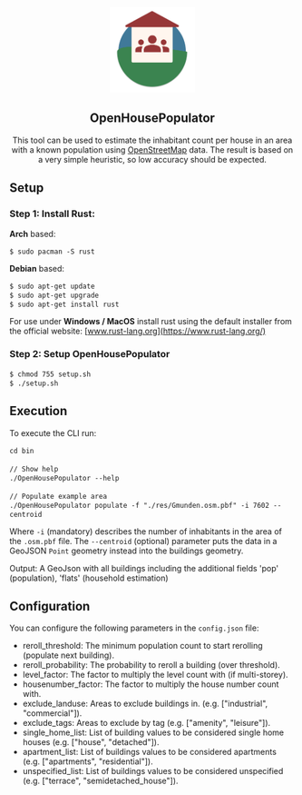  
<div align="center">
  <a href="https://github.com/xatellite/OpenHousePopulator">
    <img src="res/logo.png" alt="Logo" width="150" height="150">
  </a>

  <h2 align="center">OpenHousePopulator</h3>
  <p align="center">
    This tool can be used to estimate the inhabitant count per house in an area with a known population using <a href="https://www.openstreetmap.org">OpenStreetMap</a> data.
    The result is based on a very simple heuristic, so low accuracy should be expected.
  </p>
</div>



## Setup

### Step 1: Install Rust:


**Arch** based:
```
$ sudo pacman -S rust
```

**Debian** based:
```
$ sudo apt-get update
$ sudo apt-get upgrade
$ sudo apt-get install rust
```

For use under **Windows / MacOS** install rust using the default installer from the official website: [www.rust-lang.org](https://www.rust-lang.org/)
### Step 2: Setup OpenHousePopulator

```
$ chmod 755 setup.sh
$ ./setup.sh
```

## Execution

To execute the CLI run:

```
cd bin

// Show help
./OpenHousePopulator --help

// Populate example area
./OpenHousePopulator populate -f "./res/Gmunden.osm.pbf" -i 7602 --centroid
```

Where `-i` (mandatory) describes the number of inhabitants in the area of the `.osm.pbf` file. The `--centroid` (optional) parameter puts the data in a GeoJSON `Point` geometry instead into the buildings geometry. 

Output:
A GeoJson with all buildings including the additional fields 'pop' (population), 'flats' (household estimation)

## Configuration

You can configure the following parameters in the `config.json` file:

- reroll_threshold: The minimum population count to start rerolling (populate next building).
- reroll_probability: The probability to reroll a building (over threshold).
- level_factor: The factor to multiply the level count with (if multi-storey).
- housenumber_factor: The factor to multiply the house number count with.
- exclude_landuse: Areas to exclude buildings in. (e.g. ["industrial", "commercial"]).
- exclude_tags: Areas to exclude by tag (e.g. ["amenity", "leisure"]).
- single_home_list:  List of building values to be considered single home houses (e.g. ["house", "detached"]).
- apartment_list: List of buildings values to be considered apartments (e.g. ["apartments", "residential"]).
- unspecified_list: List of buildings values to be considered unspecified (e.g. ["terrace", "semidetached_house"]).